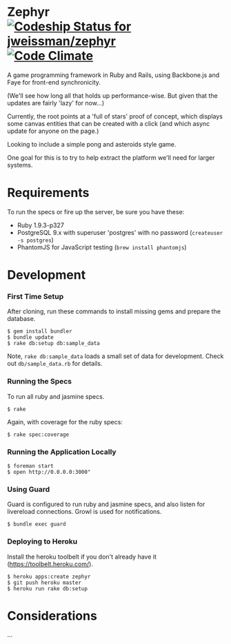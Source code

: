 # Zephyr [![Codeship Status for jweissman/zephyr](https://www.codeship.io/projects/3c3dbf20-6665-0130-f564-22000a9d0597/status?branch=master)](https://www.codeship.io/projects/1740) [![Code Climate](https://codeclimate.com/github/jweissman/zephyr.png)](https://codeclimate.com/github/jweissman/zephyr)

A game programming framework in Ruby and Rails, using Backbone.js and Faye for front-end synchronicity.

(We'll see how long all that holds up performance-wise. But given that the updates are fairly 'lazy' for now...)

Currently, the root points at a 'full of stars' proof of concept, which displays some canvas entities that
can be created with a click (and which async update for anyone on the page.)

Looking to include a simple pong and asteroids style game.

One goal for this is to try to help extract the platform we'll need for larger systems.


# Requirements

To run the specs or fire up the server, be sure you have these:

* Ruby 1.9.3-p327
* PostgreSQL 9.x with superuser 'postgres' with no password (```createuser -s postgres```)
* PhantomJS for JavaScript testing (```brew install phantomjs```)

# Development

### First Time Setup

After cloning, run these commands to install missing gems and prepare the database.

    $ gem install bundler
    $ bundle update
    $ rake db:setup db:sample_data

Note, ```rake db:sample_data``` loads a small set of data for development. Check out ```db/sample_data.rb``` for details.

### Running the Specs

To run all ruby and jasmine specs.

    $ rake

Again, with coverage for the ruby specs:

    $ rake spec:coverage

### Running the Application Locally

    $ foreman start
    $ open http://0.0.0.0:3000"

### Using Guard

Guard is configured to run ruby and jasmine specs, and also listen for livereload connections. Growl is used for notifications.

    $ bundle exec guard

### Deploying to Heroku

Install the heroku toolbelt if you don't already have it (https://toolbelt.heroku.com/).

    $ heroku apps:create zephyr
    $ git push heroku master
    $ heroku run rake db:setup

# Considerations

...
